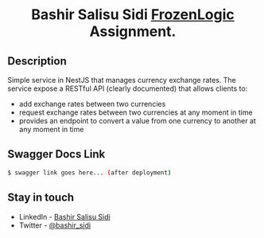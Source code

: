 

  <h1 align="center">Bashir Salisu Sidi <a href="https://www.frozenlogic.net/" target="_blank">FrozenLogic</a> Assignment.</h1>
    <p align="center">

## Description

Simple service in NestJS that manages currency exchange rates.
The service expose a RESTful API (clearly documented) that allows clients to:
- add exchange rates between two currencies
- request exchange rates between two currencies at any moment in time
- provides an endpoint to convert a value from one currency to another at any moment in time

## Swagger Docs Link

```bash
$ swagger link goes here... (after deployment)
```


## Stay in touch

- LinkedIn - [Bashir Salisu Sidi](https://www.linkedin.com/in/bashir-salisu-sidi-b12366124/)
- Twitter - [@bashir_sidi](https://twitter.com/bashir_sidi)
